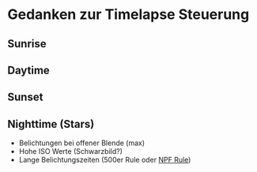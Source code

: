 # Gedanken zur Timelapse Steuerung

## Sunrise

## Daytime

## Sunset

## Nighttime (Stars)

* Belichtungen bei offener Blende (max)
* Hohe ISO Werte (Schwarzbild?)
* Lange Belichtungszeiten (500er Rule oder [NPF Rule](https://petapixel.com/2017/04/07/npf-rule-formula-sharp-star-photos-every-time/))
